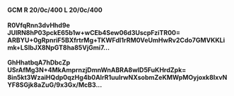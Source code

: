 #### GCM R 20/0c/400 L 20/0c/400
**R0VfqRnn3dvHhd9e**<br/>**JUlRN8hP03pckE65b1w+wCEb4Sew06d3UscpFziTR00=**<br/>**ARBYU+0gRpnriF5BXfrtrMg+TKWFdl1rRM0VeUmHwRv2Cdo7GMVKKLimk+LSlbJX8NpGT8ha85VjGmi7...**<br/><br/>
**GhHhatbqA7hDbcZp**<br/>**USrAfMg3N+4MkAmprnzjDmnWnABRA8wID5FuKHrdZpk=**<br/>**8in5kt3WzaiHQdp0qzHg4b0AlrR1uulrwNXsobmZeKMWpMOyjoxk8IxvNYF8SGjk8aZuG/9x3Gx/McB3...**